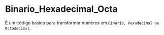 # Binario_Hexadecimal_Octa

É um código basico para transformar numeros em `Binario, Hexadecimal ou Octadecimal`.
